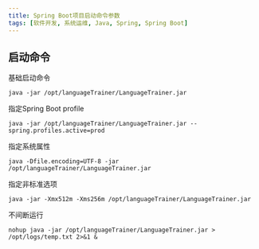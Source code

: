```yaml
---
title: Spring Boot项目启动命令参数
tags: [软件开发, 系统运维, Java, Spring, Spring Boot]
---
```


## 启动命令

基础启动命令

```shell
java -jar /opt/languageTrainer/LanguageTrainer.jar
```

指定Spring Boot profile

```shell
java -jar /opt/languageTrainer/LanguageTrainer.jar --spring.profiles.active=prod
```

指定系统属性

```shell
java -Dfile.encoding=UTF-8 -jar /opt/languageTrainer/LanguageTrainer.jar
```

指定非标准选项

```shell
java -jar -Xmx512m -Xms256m /opt/languageTrainer/LanguageTrainer.jar
```

不间断运行

```shell
nohup java -jar /opt/languageTrainer/LanguageTrainer.jar > /opt/logs/temp.txt 2>&1 &
```